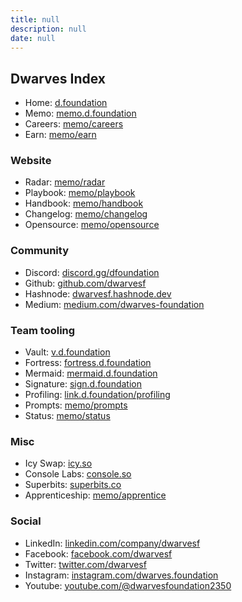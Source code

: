 ```yaml
---
title: null
description: null
date: null
---
```


## Dwarves Index

- Home: [d.foundation](http://d.foundation)
- Memo: [memo.d.foundation](https://memo.d.foundation)
- Careers: [memo/careers](https://memo.d.foundation/careers)
- Earn: [memo/earn](https://memo.d.foundation/earn)

### Website

- Radar: [memo/radar](https://memo.d.foundation/radar)
- Playbook: [memo/playbook](https://memo.d.foundation/playbook)
- Handbook: [memo/handbook](https://memo.d.foundation/handbook)
- Changelog: [memo/changelog](https://memo.d.foundation/changelog)
- Opensource: [memo/opensource](https://memo.d.foundation/opensource)

### Community

- Discord: [discord.gg/dfoundation](http://discord.gg/dfoundation)
- Github: [github.com/dwarvesf](http://github.com/dwarvesf)
- Hashnode: [dwarvesf.hashnode.dev](https://dwarvesf.hashnode.dev/)
- Medium: [medium.com/dwarves-foundation](https://medium.com/dwarves-foundation)

### Team tooling

- Vault: [v.d.foundation](http://v.d.foundation)
- Fortress: [fortress.d.foundation](https://fortress.d.foundation)
- Mermaid: [mermaid.d.foundation](http://mermaid.d.foundation)
- Signature: [sign.d.foundation](http://sign.d.foundation)
- Profiling: [link.d.foundation/profiling](http://link.d.foundation/profiling)
- Prompts: [memo/prompts](https://memo.d.foundation/prompts)
- Status: [memo/status](https://memo.d.foundation/links)

### Misc

- Icy Swap: [icy.so](https://icy.so)
- Console Labs: [console.so](https://console.so)
- Superbits: [superbits.co](https://superbits.co)
- Apprenticeship: [memo/apprentice](https://memo.d.foundation/careers/apprentice)

### Social

- LinkedIn: [linkedin.com/company/dwarvesf](https://www.linkedin.com/company/dwarvesf/)
- Facebook: [facebook.com/dwarvesf](http://facebook.com/dwarvesf)
- Twitter: [twitter.com/dwarvesf](http://twitter.com/dwarvesf)
- Instagram: [instagram.com/dwarves.foundation](http://instagram.com/dwarves.foundation)
- Youtube: [youtube.com/@dwarvesfoundation2350](https://www.youtube.com/@dwarvesfoundation2350)
